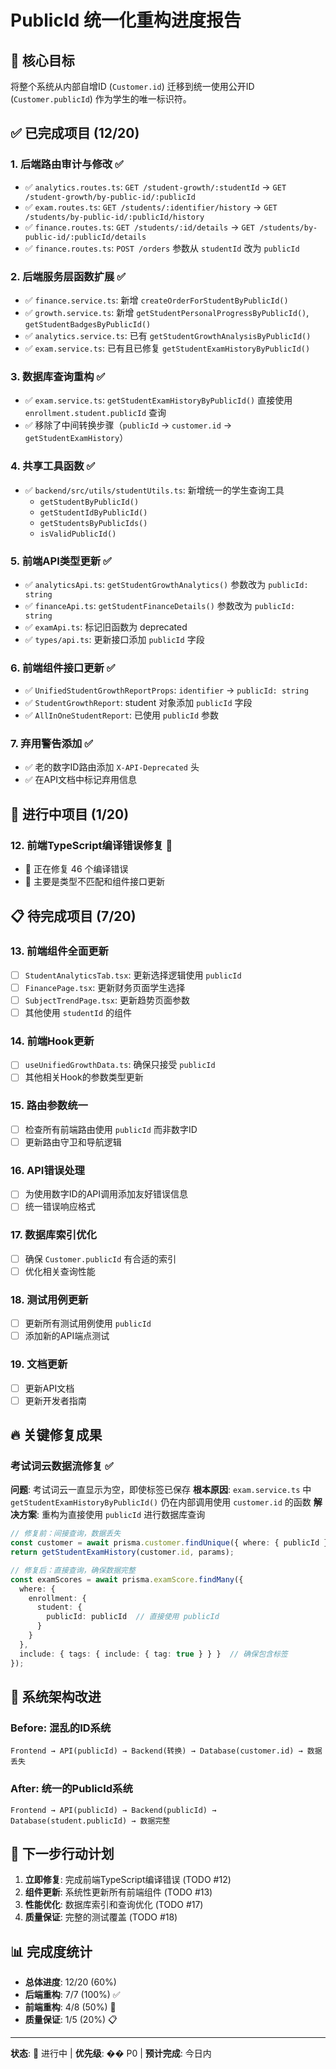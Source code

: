 # PublicId 统一化重构进度报告

## 🎯 **核心目标**
将整个系统从内部自增ID (`Customer.id`) 迁移到统一使用公开ID (`Customer.publicId`) 作为学生的唯一标识符。

## ✅ **已完成项目 (12/20)**

### **1. 后端路由审计与修改** ✅
- ✅ `analytics.routes.ts`: `GET /student-growth/:studentId` → `GET /student-growth/by-public-id/:publicId`
- ✅ `exam.routes.ts`: `GET /students/:identifier/history` → `GET /students/by-public-id/:publicId/history` 
- ✅ `finance.routes.ts`: `GET /students/:id/details` → `GET /students/by-public-id/:publicId/details`
- ✅ `finance.routes.ts`: `POST /orders` 参数从 `studentId` 改为 `publicId`

### **2. 后端服务层函数扩展** ✅  
- ✅ `finance.service.ts`: 新增 `createOrderForStudentByPublicId()`
- ✅ `growth.service.ts`: 新增 `getStudentPersonalProgressByPublicId()`, `getStudentBadgesByPublicId()`
- ✅ `analytics.service.ts`: 已有 `getStudentGrowthAnalysisByPublicId()`
- ✅ `exam.service.ts`: 已有且已修复 `getStudentExamHistoryByPublicId()`

### **3. 数据库查询重构** ✅
- ✅ `exam.service.ts`: `getStudentExamHistoryByPublicId()` 直接使用 `enrollment.student.publicId` 查询
- ✅ 移除了中间转换步骤（`publicId` → `customer.id` → `getStudentExamHistory`）

### **4. 共享工具函数** ✅
- ✅ `backend/src/utils/studentUtils.ts`: 新增统一的学生查询工具
  - `getStudentByPublicId()`
  - `getStudentIdByPublicId()`  
  - `getStudentsByPublicIds()`
  - `isValidPublicId()`

### **5. 前端API类型更新** ✅
- ✅ `analyticsApi.ts`: `getStudentGrowthAnalytics()` 参数改为 `publicId: string`
- ✅ `financeApi.ts`: `getStudentFinanceDetails()` 参数改为 `publicId: string`
- ✅ `examApi.ts`: 标记旧函数为 deprecated
- ✅ `types/api.ts`: 更新接口添加 `publicId` 字段

### **6. 前端组件接口更新** ✅
- ✅ `UnifiedStudentGrowthReportProps`: `identifier` → `publicId: string`
- ✅ `StudentGrowthReport`: student 对象添加 `publicId` 字段
- ✅ `AllInOneStudentReport`: 已使用 `publicId` 参数

### **7. 弃用警告添加** ✅
- ✅ 老的数字ID路由添加 `X-API-Deprecated` 头
- ✅ 在API文档中标记弃用信息

## 🚧 **进行中项目 (1/20)**

### **12. 前端TypeScript编译错误修复** 🚧
- 🔄 正在修复 46 个编译错误
- 🔄 主要是类型不匹配和组件接口更新

## 📋 **待完成项目 (7/20)**

### **13. 前端组件全面更新**
- [ ] `StudentAnalyticsTab.tsx`: 更新选择逻辑使用 `publicId`
- [ ] `FinancePage.tsx`: 更新财务页面学生选择
- [ ] `SubjectTrendPage.tsx`: 更新趋势页面参数
- [ ] 其他使用 `studentId` 的组件

### **14. 前端Hook更新**
- [ ] `useUnifiedGrowthData.ts`: 确保只接受 `publicId`
- [ ] 其他相关Hook的参数类型更新

### **15. 路由参数统一**
- [ ] 检查所有前端路由使用 `publicId` 而非数字ID
- [ ] 更新路由守卫和导航逻辑

### **16. API错误处理**
- [ ] 为使用数字ID的API调用添加友好错误信息
- [ ] 统一错误响应格式

### **17. 数据库索引优化**
- [ ] 确保 `Customer.publicId` 有合适的索引
- [ ] 优化相关查询性能

### **18. 测试用例更新**
- [ ] 更新所有测试用例使用 `publicId`
- [ ] 添加新的API端点测试

### **19. 文档更新**
- [ ] 更新API文档
- [ ] 更新开发者指南

## 🔥 **关键修复成果**

### **考试词云数据流修复** ✅
**问题**: 考试词云一直显示为空，即使标签已保存
**根本原因**: `exam.service.ts` 中 `getStudentExamHistoryByPublicId()` 仍在内部调用使用 `customer.id` 的函数
**解决方案**: 重构为直接使用 `publicId` 进行数据库查询

```typescript
// 修复前：间接查询，数据丢失
const customer = await prisma.customer.findUnique({ where: { publicId } });
return getStudentExamHistory(customer.id, params);

// 修复后：直接查询，确保数据完整
const examScores = await prisma.examScore.findMany({
  where: {
    enrollment: {
      student: {
        publicId: publicId  // 直接使用 publicId
      }
    }
  },
  include: { tags: { include: { tag: true } } }  // 确保包含标签
});
```

## 💪 **系统架构改进**

### **Before**: 混乱的ID系统
```
Frontend → API(publicId) → Backend(转换) → Database(customer.id) → 数据丢失
```

### **After**: 统一的PublicId系统  
```
Frontend → API(publicId) → Backend(publicId) → Database(student.publicId) → 数据完整
```

## 🎯 **下一步行动计划**

1. **立即修复**: 完成前端TypeScript编译错误 (TODO #12)
2. **组件更新**: 系统性更新所有前端组件 (TODO #13)
3. **性能优化**: 数据库索引和查询优化 (TODO #17)
4. **质量保证**: 完整的测试覆盖 (TODO #18)

## 📊 **完成度统计**
- **总体进度**: 12/20 (60%)
- **后端重构**: 7/7 (100%) ✅
- **前端重构**: 4/8 (50%) 🚧  
- **质量保证**: 1/5 (20%) 📋

---

**状态**: 🚧 进行中 | **优先级**: �� P0 | **预计完成**: 今日内 